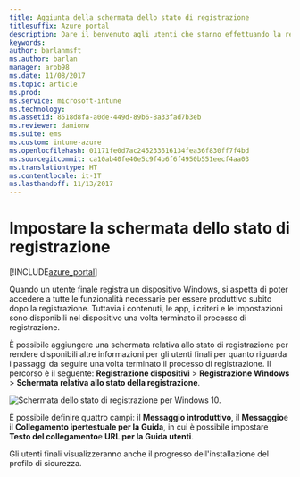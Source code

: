 ```yaml
---
title: Aggiunta della schermata dello stato di registrazione
titlesuffix: Azure portal
description: Dare il benvenuto agli utenti che stanno effettuando la registrazione di dispositivi Windows 10.
keywords: 
author: barlanmsft
ms.author: barlan
manager: arob98
ms.date: 11/08/2017
ms.topic: article
ms.prod: 
ms.service: microsoft-intune
ms.technology: 
ms.assetid: 8518d8fa-a0de-449d-89b6-8a33fad7b3eb
ms.reviewer: damionw
ms.suite: ems
ms.custom: intune-azure
ms.openlocfilehash: 01171fe0d7ac245233616134fea36f830ff7f4bd
ms.sourcegitcommit: ca10ab40fe40e5c9f4b6f6f4950b551eecf4aa03
ms.translationtype: HT
ms.contentlocale: it-IT
ms.lasthandoff: 11/13/2017
---
```

# <a name="set-up-an-enrollment-status-screen"></a>Impostare la schermata dello stato di registrazione

[!INCLUDE[azure_portal](./includes/azure_portal.md)]

Quando un utente finale registra un dispositivo Windows, si aspetta di poter accedere a tutte le funzionalità necessarie per essere produttivo subito dopo la registrazione. Tuttavia i contenuti, le app, i criteri e le impostazioni sono disponibili nel dispositivo una volta terminato il processo di registrazione.

È possibile aggiungere una schermata relativa allo stato di registrazione per rendere disponibili altre informazioni per gli utenti finali per quanto riguarda i passaggi da seguire una volta terminato il processo di registrazione. Il percorso è il seguente: **Registrazione dispositivi** > **Registrazione Windows** > **Schermata relativa allo stato della registrazione**.

![Schermata dello stato di registrazione per Windows 10.](./media/win10-enrollment-status-admin-setup.png)

È possibile definire quattro campi: il **Messaggio introduttivo**, il **Messaggio**e il **Collegamento ipertestuale per la Guida**, in cui è possibile impostare **Testo del collegamento**e **URL per la Guida utenti**.

Gli utenti finali visualizzeranno anche il progresso dell'installazione del profilo di sicurezza. 
